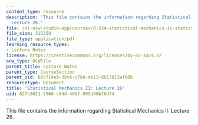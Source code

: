 ```yaml
---
content_type: resource
description: 'This file contains the information regarding Statistical Mechanics II:
  Lecture 26.'
file: /ol-ocw-studio-app/courses/8-334-statistical-mechanics-ii-statistical-physics-of-fields-spring-2014/827c80215966c04d4067095a96bf6d74_MIT8_334S14_Lec26.pdf
file_size: 315258
file_type: application/pdf
learning_resource_types:
- Lecture Notes
license: https://creativecommons.org/licenses/by-nc-sa/4.0/
ocw_type: OCWFile
parent_title: Lecture Notes
parent_type: CourseSection
parent_uid: b0c714e9-38c6-c784-de13-d617813af98b
resourcetype: Document
title: 'Statistical Mechanics II: Lecture 26'
uid: 827c8021-5966-c04d-4067-095a96bf6d74
---
```

This file contains the information regarding Statistical Mechanics II: Lecture 26.